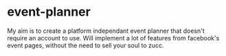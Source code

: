 # event-planner
My aim is to create a platform independant event planner that doesn't require an account to use. Will implement a lot of features from facebook's event pages, without the need to sell your soul to zucc. 
